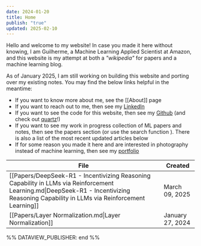 ```yaml
---
date: 2024-01-20
title: Home
publish: "true"
updated: 2025-02-10
---
```

Hello and welcome to my website! In case you made it here without knowing, I am Guilherme, a Machine Learning Applied Scientist at Amazon, and this website is my attempt at both a *"wikipedia"* for papers and a machine learning blog. 

As of January 2025, I am still working on building this website and porting over my existing notes. You may find the below links helpful in the meantime:
- If you want to know more about me, see the  [[About]] page
- If you want to reach out to me, then see my [LinkedIn](https://www.linkedin.com/in/gilunga/)
- If you want to see the code for this website, then see my [Github](https://github.com/GIlunga) (and check out [quartz](https://github.com/jackyzha0/quartz)!)
- If you want to see my work in progress collection of ML papers and notes, then see the papers section (or use the search function ). There is also a list of the most recent updated articles below
- If for some reason you made it here and are interested in photography instead of machine learning, then see my [portfolio](https://gilunga.myportfolio.com/)



<!--
 %%DATAVIEW_PUBLISHER: start
```dataview
TABLE date as Created
FROM #paper or #post 
WHERE publish = "true"
SORT date DESC
LIMIT 10
```
%%
-->

| File                                                                                                                                                                                   | Created          |
| -------------------------------------------------------------------------------------------------------------------------------------------------------------------------------------- | ---------------- |
| [[Papers/DeepSeek-R1 - Incentivizing Reasoning Capability in LLMs via Reinforcement Learning.md\|DeepSeek-R1 - Incentivizing Reasoning Capability in LLMs via Reinforcement Learning]] | March 09, 2025   |
| [[Papers/Layer Normalization.md\|Layer Normalization]]                                                                                                                                 | January 27, 2024 |

%% DATAVIEW_PUBLISHER: end %%


<!---
## \[WIP\] **How** to use this website 

- Search
- Graph
- Tags
- Wikilinks and popovers
- Backlinks 
-->